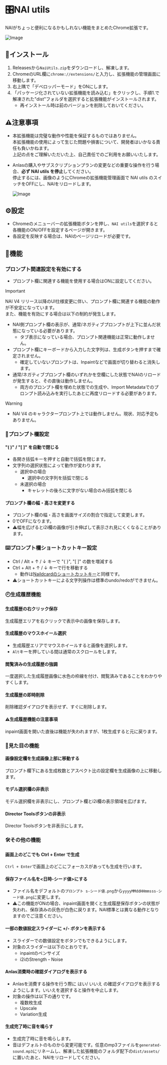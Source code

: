 # 🎛️NAI utils

NAIがちょっと便利になるかもしれない機能をまとめたChrome拡張です。

![Image](https://github.com/user-attachments/assets/c5a8338d-4b80-4201-879c-e9f2882269bd)

## 📲インストール

1. Releasesから`NaiUtils.zip`をダウンロードし、解凍します。
2. ChromeのURL欄に`chrome://extensions/`と入力し、拡張機能の管理画面に移動します。
3. 右上隅で「デベロッパーモード」をONにします。
4. 「パッケージ化されていない拡張機能を読み込む」をクリックし、手順1.で解凍された"dist"フォルダを選択すると拡張機能がインストールされます。
    - 再インストール時は前のバージョンを削除しておいてください。

## ⚠注意事項

-   本拡張機能は完璧な動作や性能を保証するものではありません。  
    本拡張機能の使用によって生じた問題や損害について、開発者はいかなる責任も負いかねます。  
    上記の点をご理解いただいた上、自己責任でのご利用をお願いいたします。
-   Anlasの購入やサブスクリプションプランの変更などの重要な操作を行う場合、**必ず NAI utils を停止**してください。  
    停止するには、画像のようにChromeの拡張機能管理画面で NAI utils のスイッチをOFFにし、NAIをリロードします。

    ![Image](https://github.com/user-attachments/assets/e1d6a5f6-7a1c-46f0-b0a8-69e3c1ea1e4f)

## ⚙️設定

-   Chromeのメニューバーの拡張機能ボタンを押し、`NAI utils`を選択すると各機能のON/OFFを設定するページが開きます。
-   各設定を反映する場合は、NAIのページリロードが必要です。

## 🧩機能

### プロンプト関連設定を有効にする

-   プロンプト欄に関連する機能を使用する場合はONに設定してください。

> [!IMPORTANT]
> NAI V4 リリース以降のUI仕様変更に伴い、プロンプト欄に関連する機能の動作が不安定になっています。  
> また、機能を有効にする場合は以下の制約が発生します。
>
> -   NAI側プロンプト欄の表示が、通常/ネガティブプロンプトが上下に並んだ状態になっている必要があります。
>     -   タブ表示になっている場合、プロンプト関連機能は正常に動作しません。
> -   プロンプト欄にキーボードから入力した文字列は、生成ボタンを押すまで確定されません。
>     -   確定していないプロンプトは、Inpaintなどで画面が切り替わると消失します。
> -   通常/ネガティブプロンプト欄のいずれかを空欄にした状態でNAIのリロードが発生すると、その直後は動作しません。
>     -   両方のプロンプト欄を埋めた状態での生成や、Import Metadataでのプロンプト読み込みを実行したあとに再度リロードする必要があります。

> [!WARNING]
>
> -   NAI V4 のキャラクタープロンプト上では動作しません。現状、対応予定もありません。

### 📜プロンプト欄設定

#### "( )" / "[ ]" を自動で閉じる

-   各開き括弧キーを押すと自動で括弧を閉じます。
-   文字列の選択状態によって動作が変わります。
    -   選択中の場合
        -   選択中の文字列を括弧で閉じる
    -   未選択の場合
        -   キャレットの後ろに文字がない場合のみ括弧を閉じる

#### プロンプト欄の幅・高さを変更する

-   プロンプト欄の幅・高さを画面サイズの割合で指定して変更します。
-   0でOFFになります。
-   ⚠️幅を広げるとi2i欄の画像が引き伸ばして表示され見にくくなることがあります。

### ⌨️プロンプト欄ショートカットキー設定

-   Ctrl / Alt + ↑ / ↓ キーで "{ }", "[ ]" の数を増減する
-   Ctrl + Alt + ↑ / ↓ キーで行を移動する
    -   動作は[Naildcardのショートカットキー](https://github.com/xmitoux/naildcard#%E3%82%B7%E3%83%A7%E3%83%BC%E3%83%88%E3%82%AB%E3%83%83%E3%83%88%E3%82%AD%E3%83%BC)と同様です。
-   ⚠️ショートカットキーによる文字列操作は標準のundo/redoができません。

### 🕘生成履歴機能

#### 生成履歴の右クリック保存

生成履歴エリアを右クリックで表示中の画像を保存します。

#### 生成履歴のマウスホイール選択

-   生成履歴エリアでマウスホイールすると画像を選択します。
-   `Alt`キーを押している間は通常のスクロールをします。

#### 閲覧済みの生成履歴の強調

一度選択した生成履歴画像に水色の枠線を付け、閲覧済みであることをわかりやすくします。

#### 生成履歴の即時削除

削除確認ダイアログを表示せず、すぐに削除します。

#### ⚠️生成履歴機能の注意事項

inpaint画面を開いた直後は機能が失われますが、1枚生成すると元に戻ります。

### 👀見た目の機能

#### 画像設定欄を生成画像上部に移動する

プロンプト欄下にある生成枚数とアスペクト比の設定欄を生成画像の上に移動します。

#### モデル選択欄の非表示

モデル選択欄を非表示にし、プロンプト欄とi2i欄の表示領域を広げます。

#### Director Toolsボタンの非表示

Director Toolsボタンを非表示にします。

### 🛠️その他の機能

#### 画面上のどこでも Ctrl + Enter で生成

`Ctrl + Enter`で画面上のどこにフォーカスがあっても生成を行います。

#### 保存ファイル名を<日時-シード値>にする

-   ファイル名をデフォルトの`プロンプト s-シード値.png`から`yyyyMMddHHmmsss-シード値.png`に変更します。
-   ⚠️この機能がONの場合、inpaint画面を開くと生成履歴保存ボタンの状態が失われ、保存済みの灰色が白色に戻ります。NAI標準とは異なる動作となりますのでご注意ください。

#### 一部の数値設定スライダーに +/- ボタンを表示する

-   スライダーでの数値設定をボタンでもできるようにします。
-   対象のスライダーは以下のとおりです。
    -   inpaintのペンサイズ
    -   i2iのStrength・Noise

#### Anlas消費時の確認ダイアログを表示する

-   Anlasを消費する操作を行う際に はい/ いいえ の確認ダイアログを表示するようにします。いいえを選択すると操作を中止します。
-   対象の操作は以下の通りです。
    -   複数枚生成
    -   Upscale
    -   Variation生成

#### 生成完了時に音を鳴らす

-   生成完了時に音を鳴らします。
-   音はデフォルトのものから変更可能です。任意のmp3ファイルを`generated-sound.mp3`にリネームし、解凍した拡張機能のフォルダ配下の`dist/assets/`に置いたあと、NAIをリロードしてください。
